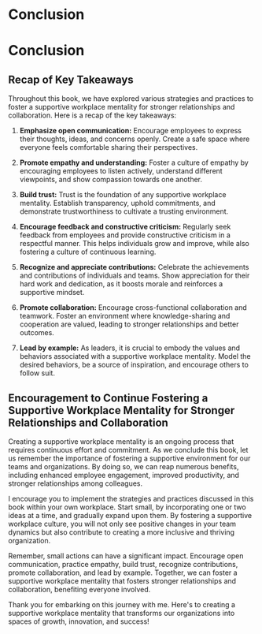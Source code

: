 # Conclusion

Conclusion
==========

Recap of Key Takeaways
----------------------

Throughout this book, we have explored various strategies and practices to foster a supportive workplace mentality for stronger relationships and collaboration. Here is a recap of the key takeaways:

1. **Emphasize open communication:** Encourage employees to express their thoughts, ideas, and concerns openly. Create a safe space where everyone feels comfortable sharing their perspectives.

2. **Promote empathy and understanding:** Foster a culture of empathy by encouraging employees to listen actively, understand different viewpoints, and show compassion towards one another.

3. **Build trust:** Trust is the foundation of any supportive workplace mentality. Establish transparency, uphold commitments, and demonstrate trustworthiness to cultivate a trusting environment.

4. **Encourage feedback and constructive criticism:** Regularly seek feedback from employees and provide constructive criticism in a respectful manner. This helps individuals grow and improve, while also fostering a culture of continuous learning.

5. **Recognize and appreciate contributions:** Celebrate the achievements and contributions of individuals and teams. Show appreciation for their hard work and dedication, as it boosts morale and reinforces a supportive mindset.

6. **Promote collaboration:** Encourage cross-functional collaboration and teamwork. Foster an environment where knowledge-sharing and cooperation are valued, leading to stronger relationships and better outcomes.

7. **Lead by example:** As leaders, it is crucial to embody the values and behaviors associated with a supportive workplace mentality. Model the desired behaviors, be a source of inspiration, and encourage others to follow suit.

Encouragement to Continue Fostering a Supportive Workplace Mentality for Stronger Relationships and Collaboration
-----------------------------------------------------------------------------------------------------------------

Creating a supportive workplace mentality is an ongoing process that requires continuous effort and commitment. As we conclude this book, let us remember the importance of fostering a supportive environment for our teams and organizations. By doing so, we can reap numerous benefits, including enhanced employee engagement, improved productivity, and stronger relationships among colleagues.

I encourage you to implement the strategies and practices discussed in this book within your own workplace. Start small, by incorporating one or two ideas at a time, and gradually expand upon them. By fostering a supportive workplace culture, you will not only see positive changes in your team dynamics but also contribute to creating a more inclusive and thriving organization.

Remember, small actions can have a significant impact. Encourage open communication, practice empathy, build trust, recognize contributions, promote collaboration, and lead by example. Together, we can foster a supportive workplace mentality that fosters stronger relationships and collaboration, benefiting everyone involved.

Thank you for embarking on this journey with me. Here's to creating a supportive workplace mentality that transforms our organizations into spaces of growth, innovation, and success!